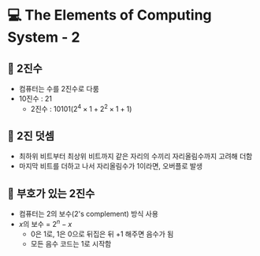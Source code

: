 # 💻 The Elements of Computing System - 2

## 🤔 2진수
- 컴퓨터는 수를 2진수로 다룸
- 10진수 : 21
  - 2진수 : 10101($2^4\times1+2^2\times1+1$)

## 🤔 2진 덧셈
- 최하위 비트부터 최상위 비트까지 같은 자리의 수끼리 자리올림수까지 고려해 더함
- 마지막 비트를 더하고 나서 자리올림수가 1이라면, 오버플로 발생

## 🤔 부호가 있는 2진수
- 컴퓨터는 2의 보수(2's complement) 방식 사용
- $x$의 보수 = $2^n-x$
  - 0은 1로, 1은 0으로 뒤집은 뒤 +1 해주면 음수가 됨
  - 모든 음수 코드는 1로 시작함

